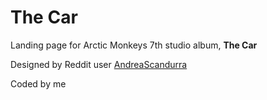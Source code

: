 # The Car

Landing page for Arctic Monkeys 7th studio album, <b>The Car</b>

Designed by Reddit user <a href="https://www.reddit.com/r/arcticmonkeys/comments/xe23db/i_redesigned_the_website_landing_page_with_a/">AndreaScandurra</a>

Coded by me
